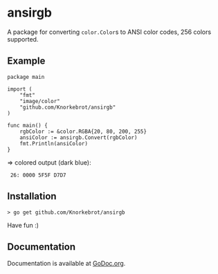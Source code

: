 ansirgb
=======

A package for converting `color.Color`s to ANSI color codes, 256 colors
supported.

Example
-------

	package main
	
	import (
		"fmt"
		"image/color"
		"github.com/Knorkebrot/ansirgb"
	)
	
	func main() {
		rgbColor := &color.RGBA{20, 80, 200, 255}
		ansiColor := ansirgb.Convert(rgbColor)
		fmt.Println(ansiColor)
	}

=> colored output (dark blue):

	 26: 0000 5F5F D7D7

Installation
------------

	> go get github.com/Knorkebrot/ansirgb

Have fun :)

Documentation
-------------

Documentation is available at
[GoDoc.org](http://godoc.org/github.com/Knorkebrot/ansirgb).
